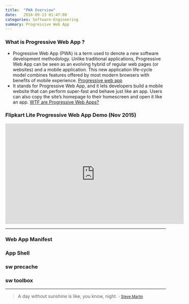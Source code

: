 ```yaml
---
title:  "PWA Overview"
date:   2016-09-13 01:47:00
categories: Software-Engineering
summary: Progressive Web App
---
```

### What is Progressive Web App ?
- Progressive Web App (PWA) is a term used to denote a new software development methodology. Unlike traditional applications, Progressive Web App can be seen as an evolving hybrid of regular web pages (or websites) and a mobile application. This new application life-cycle model combines features offered by most modern browsers with benefits of mobile experience. [Progressive web app](https://en.wikipedia.org/wiki/Progressive_web_app)
- It stands for Progressive Web App, and it lets developers build a mobile website that can perform super-fast and behave just like an app. Users can also copy the site’s homepage to their homescreen and open it like an app. [WTF are Progressive Web Apps?](http://digiday.com/platforms/wtf-progressive-web-apps/)

### Flipkart Lite Progressive Web App Demo (Nov 2015)

<iframe width="560" height="315" src="https://www.youtube.com/embed/RJ1h-GiRh1E" frameborder="0" allowfullscreen></iframe>

---

### Web App Manifest

### App Shell

### sw precache

### sw toolbox


---
> A day without sunshine is like, you know, night.
> <small>- [Steve Martin](http://www.brainyquote.com/quotes/quotes/s/stevemarti378299.html)</small>